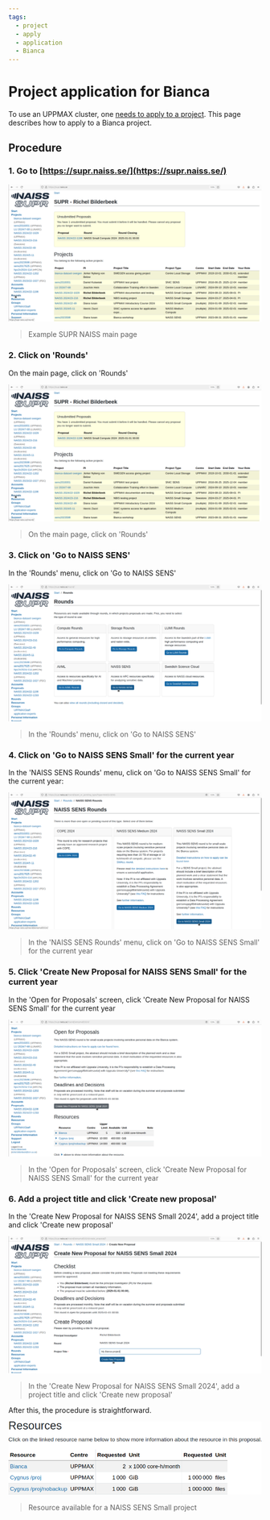 ```yaml
---
tags:
  - project
  - apply
  - application
  - Bianca
---
```


# Project application for Bianca

To use an UPPMAX cluster, one [needs to apply to a project](project_apply.md).
This page describes how to apply to a Bianca project.

## Procedure

### 1. Go to [https://supr.naiss.se/](https://supr.naiss.se/)

![Example SUPR NAISS main page](./img/supr_naiss_start_click_rounds.png)

> Example SUPR NAISS main page

### 2. Click on 'Rounds'

On the main page, click on 'Rounds'

![On the main page, click on 'Rounds'](./img/supr_naiss_start_click_rounds.png)

> On the main page, click on 'Rounds'

### 3. Click on 'Go to NAISS SENS'

In the 'Rounds' menu, click on 'Go to NAISS SENS'

![In the 'Rounds' menu, click on 'Go to NAISS SENS'](./img/supr_naiss_rounds_click_go_to_naiss_sens.png)

> In the 'Rounds' menu, click on 'Go to NAISS SENS'

### 4. Click on 'Go to NAISS SENS Small' for the current year

In the 'NAISS SENS Rounds' menu, click on 'Go to NAISS SENS Small' for the
current year:

![In the 'NAISS SENS Rounds' menu, click on 'Go to NAISS SENS Small' for the current year](./img/supr_naiss_naiss_sens_rounds_click_go_to_small.png)

> In the 'NAISS SENS Rounds' menu, click on 'Go to NAISS SENS Small' for the current year

### 5. Click 'Create New Proposal for NAISS SENS Small' for the current year

In the 'Open for Proposals' screen, click 'Create New Proposal for NAISS SENS Small' for the current year

![In the 'Open for Proposals' screen, click 'Create New Proposal for NAISS SENS Small' for the current year](./img/supr_naiss_open_for_proposals_click_create_new_sens.png)

> In the 'Open for Proposals' screen, click 'Create New Proposal for NAISS SENS Small' for the current year

### 6. Add a project title and click 'Create new proposal'

In the 'Create New Proposal for NAISS SENS Small 2024', add a project title and click 'Create new proposal'

![In the 'Create New Proposal for NAISS SENS Small 2024', add a project title and click 'Create new proposal'](./img/supr_naiss_create_new_proposal_for_naiss_sens_small.png)

> In the 'Create New Proposal for NAISS SENS Small 2024', add a project title and click 'Create new proposal'

After this, the procedure is straightforward.

![Resource available for a NAISS SENS Small project](./img/supr_naiss_create_new_proposal_for_naiss_sens_small_resources.png)

> Resource available for a NAISS SENS Small project

